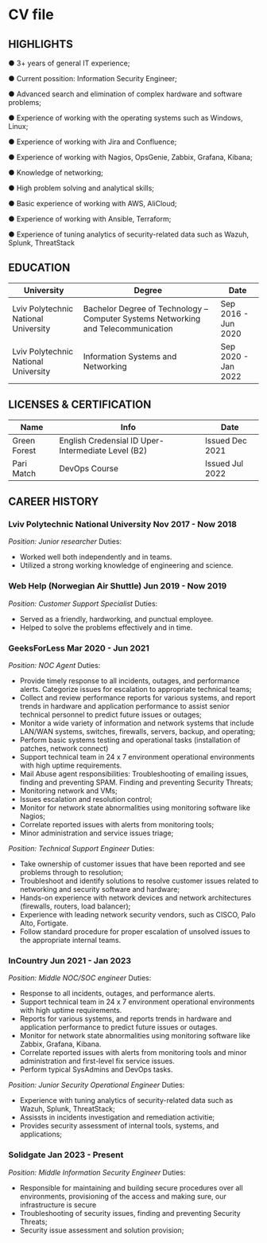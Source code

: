 # CV file

## HIGHLIGHTS
● 3+ years of general IT experience;

● Current possition: Information Security Engineer;

● Advanced search and elimination of complex hardware and software problems;

● Experience of working with the operating systems such as Windows, Linux;

● Experience of working with Jira and Confluence;

● Experience of working with Nagios, OpsGenie, Zabbix, Grafana, Kibana;

● Knowledge of networking;

● High problem solving and analytical skills;

● Basic experience of working with AWS, AliCloud;

● Experience of working with Ansible, Terraform;

● Experience of tuning analytics of security-related data such as Wazuh, Splunk, ThreatStack


## EDUCATION
|              University                |                                         Degree                                      |         Date       |
|----------------------------------------|-------------------------------------------------------------------------------------|--------------------|
| Lviv Polytechnic National University   | Bachelor Degree of Technology – Computer Systems Networking and Telecommunication   | Sep 2016 - Jun 2020|
| Lviv Polytechnic National University   | Information Systems and Networking                                                  | Sep 2020 - Jan 2022|



## LICENSES & CERTIFICATION

|     Name      |                           Info                      |       Date     |
|---------------|-----------------------------------------------------|----------------|
| Green Forest  | English Credensial ID Uper-Intermediate Level (B2)  | Issued Dec 2021|
| Pari Match    | DevOps Course                                       | Issued Jul 2022|


## CAREER HISTORY

### Lviv Polytechnic National University Nov 2017 - Now 2018
*Position: Junior researcher*
Duties:
 - Worked well both independently and in teams.
 - Utilized a strong working knowledge of engineering and science.

### Web Help (Norwegian Air Shuttle) Jun 2019 - Now 2019
*Position: Customer Support Specialist*
Duties:
 - Served as a friendly, hardworking, and punctual employee.
 -  Helped to solve the problems effectively and in time.

### GeeksForLess Mar 2020 - Jun 2021
*Position: NOC Agent*
Duties:
 - Provide timely response to all incidents, outages, and performance alerts. Categorize issues for escalation to appropriate technical teams;
 - Collect and review performance reports for various systems, and report trends in hardware and application performance to assist senior technical personnel to predict future issues or outages;
 - Monitor a wide variety of information and network systems that include LAN/WAN systems, switches, firewalls, servers, backup, and operating;
 - Perform basic systems testing and operational tasks (installation of patches, network connect)
 - Support technical team in 24 x 7 environment operational environments with high uptime requirements.
 - Mail Abuse agent responsibilities: Troubleshooting of emailing issues, finding and preventing SPAM. Finding and preventing Security Threats;
 - Monitoring network and VMs;
 - Issues escalation and resolution control;
 - Monitor for network state abnormalities using monitoring software like Nagios;
 - Correlate reported issues with alerts from monitoring tools;
 - Minor administration and service issues triage;

*Position: Technical Support Engineer*
Duties:
 - Take ownership of customer issues that have been reported and see problems through to resolution;
 - Troubleshoot and identify solutions to resolve customer issues related to networking and security software and hardware;
 - Hands-on experience with network devices and network architectures (firewalls, routers, load balancer);
 - Experience with leading network security vendors, such as CISCO, Palo Alto, Fortigate.
 - Follow standard procedure for proper escalation of unsolved issues to the appropriate internal teams.

### InCountry Jun 2021 - Jan 2023
*Position: Middle NOC/SOC engineer*
Duties:
 - Response to all incidents, outages, and performance alerts.
 - Support technical team in 24 x 7 environment operational environments with high uptime requirements.
 - Reports for various systems, and reports trends in hardware and application performance to predict future issues or outages.
 - Monitor for network state abnormalities using monitoring software like Zabbix, Grafana, Kibana.
 - Correlate reported issues with alerts from monitoring tools and minor administration and first-level fix service issues.
 - Perform typical SysAdmins and DevOps tasks.

*Position: Junior Security Operational Engineer*
Duties:
 - Experience with tuning analytics of security-related data such as Wazuh, Splunk, ThreatStack;
 - Assissts in incidents investigation and remediation activitie;
 - Provides security assessment of internal tools, systems, and applications;


### Solidgate Jan 2023 - Present
*Position: Middle Information Security Engineer*
Duties:
 - Responsible for maintaining and building secure procedures over all environments, provisioning of the access and making sure, our infrastructure is secure
 - Troubleshooting of security issues, finding and preventing Security Threats;
 - Security issue assessment and solution provision;
